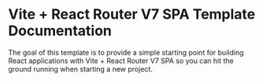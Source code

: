 # Vite + React Router V7 SPA Template Documentation

The goal of this template is to provide a simple starting point for building React applications with Vite + React Router V7 SPA so you can hit the ground running when starting a new project.
